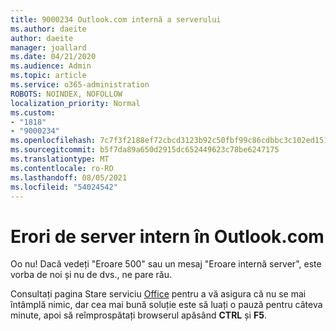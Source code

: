 ```yaml
---
title: 9000234 Outlook.com internă a serverului
ms.author: daeite
author: daeite
manager: joallard
ms.date: 04/21/2020
ms.audience: Admin
ms.topic: article
ms.service: o365-administration
ROBOTS: NOINDEX, NOFOLLOW
localization_priority: Normal
ms.custom:
- "1818"
- "9000234"
ms.openlocfilehash: 7c7f3f2188ef72cbcd3123b92c50fbf99c86cdbbc3c102ed151df341dc6f5910
ms.sourcegitcommit: b5f7da89a650d2915dc652449623c78be6247175
ms.translationtype: MT
ms.contentlocale: ro-RO
ms.lasthandoff: 08/05/2021
ms.locfileid: "54024542"
---
```

# <a name="internal-server-errors-in-outlookcom"></a>Erori de server intern în Outlook.com

Oo nu! Dacă vedeți "Eroare 500" sau un mesaj "Eroare internă server", este vorba de noi și nu de dvs., ne pare rău.

Consultați pagina Stare serviciu [Office](https://portal.office.com/servicestatus) pentru a vă asigura că nu se mai întâmplă nimic, dar cea mai bună soluție este să luați o pauză pentru câteva minute, apoi să reîmprospătați browserul apăsând **CTRL** și **F5**.